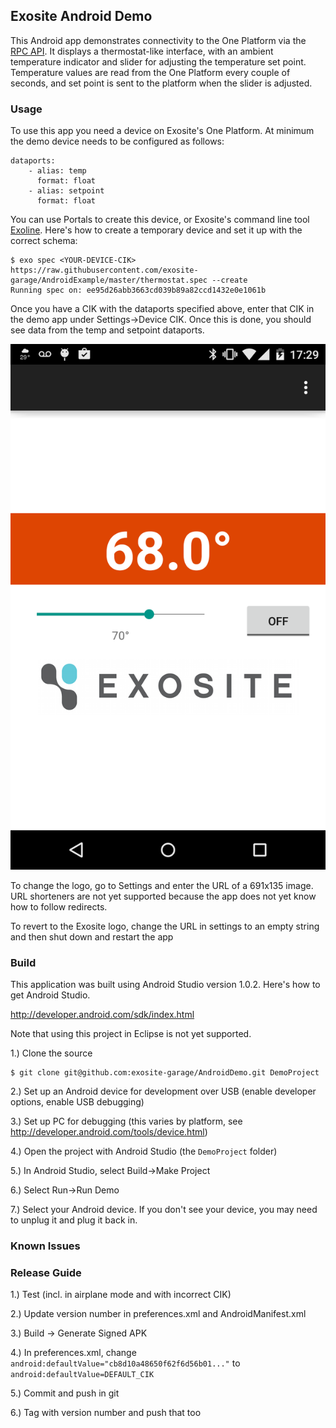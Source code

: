 ## Exosite Android Demo

This Android app demonstrates connectivity to the One Platform via the [RPC API](https://github.com/exosite/api/tree/master/rpc). It displays a thermostat-like interface, with an ambient temperature indicator and slider for adjusting the temperature set point. Temperature values are read from the One Platform every couple of seconds, and set point is sent to the platform when the slider is adjusted.

### Usage

To use this app you need a device on Exosite's One Platform. At minimum the demo device needs to be configured as follows:

```
dataports:
    - alias: temp
      format: float
    - alias: setpoint
      format: float
```

You can use Portals to create this device, or Exosite's command line tool [Exoline](https://github.com/exosite/exoline). Here's how to create a temporary device and set it up with the correct schema:

```
$ exo spec <YOUR-DEVICE-CIK> https://raw.githubusercontent.com/exosite-garage/AndroidExample/master/thermostat.spec --create 
Running spec on: ee95d26abb3663cd039b89a82ccd1432e0e1061b
```

Once you have a CIK with the dataports specified above, enter that CIK in the demo app under Settings->Device CIK. Once this is done, you should see data from the temp and setpoint dataports. 

![screenshot of thermostat app](images/screenshot.png)

To change the logo, go to Settings and enter the URL of a 691x135 image. URL shorteners are not yet supported because the app does not yet know how to follow redirects. 

To revert to the Exosite logo, change the URL in settings to an empty string and then shut down and restart the app

### Build 

This application was built using Android Studio version 1.0.2. Here's how to get Android Studio. 

http://developer.android.com/sdk/index.html

Note that using this project in Eclipse is not yet supported.

1.) Clone the source

```
$ git clone git@github.com:exosite-garage/AndroidDemo.git DemoProject
```

2.) Set up an Android device for development over USB (enable developer options, enable USB debugging)

3.) Set up PC for debugging (this varies by platform, see http://developer.android.com/tools/device.html)

4.) Open the project with Android Studio (the `DemoProject` folder)

5.) In Android Studio, select Build->Make Project

6.) Select Run->Run Demo

7.) Select your Android device. If you don't see your device, you may need to unplug it and plug it back in.

### Known Issues


### Release Guide

1.) Test (incl. in airplane mode and with incorrect CIK)

2.) Update version number in preferences.xml and AndroidManifest.xml

3.) Build -> Generate Signed APK 

4.) In preferences.xml, change `android:defaultValue="cb8d10a48650f62f6d56b01..."` to `android:defaultValue=DEFAULT_CIK`

5.) Commit and push in git

6.) Tag with version number and push that too
